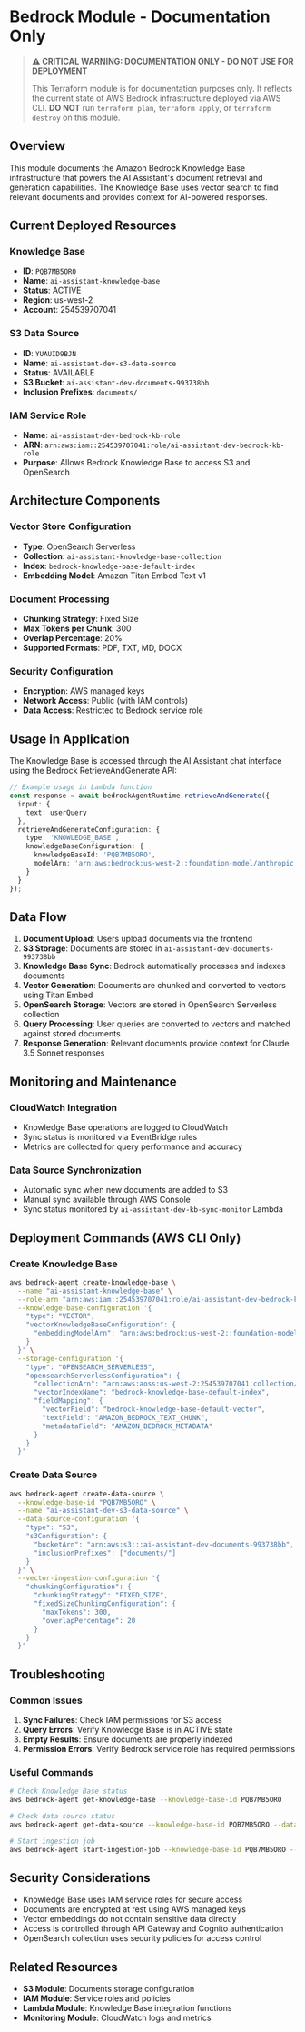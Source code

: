 # Bedrock Module - Documentation Only

> **⚠️ CRITICAL WARNING: DOCUMENTATION ONLY - DO NOT USE FOR DEPLOYMENT**
> 
> This Terraform module is for documentation purposes only. It reflects the current state of AWS Bedrock infrastructure deployed via AWS CLI. **DO NOT** run `terraform plan`, `terraform apply`, or `terraform destroy` on this module.

## Overview

This module documents the Amazon Bedrock Knowledge Base infrastructure that powers the AI Assistant's document retrieval and generation capabilities. The Knowledge Base uses vector search to find relevant documents and provides context for AI-powered responses.

## Current Deployed Resources

### Knowledge Base
- **ID**: `PQB7MB5ORO`
- **Name**: `ai-assistant-knowledge-base`
- **Status**: ACTIVE
- **Region**: us-west-2
- **Account**: 254539707041

### S3 Data Source
- **ID**: `YUAUID9BJN`
- **Name**: `ai-assistant-dev-s3-data-source`
- **Status**: AVAILABLE
- **S3 Bucket**: `ai-assistant-dev-documents-993738bb`
- **Inclusion Prefixes**: `documents/`

### IAM Service Role
- **Name**: `ai-assistant-dev-bedrock-kb-role`
- **ARN**: `arn:aws:iam::254539707041:role/ai-assistant-dev-bedrock-kb-role`
- **Purpose**: Allows Bedrock Knowledge Base to access S3 and OpenSearch

## Architecture Components

### Vector Store Configuration
- **Type**: OpenSearch Serverless
- **Collection**: `ai-assistant-knowledge-base-collection`
- **Index**: `bedrock-knowledge-base-default-index`
- **Embedding Model**: Amazon Titan Embed Text v1

### Document Processing
- **Chunking Strategy**: Fixed Size
- **Max Tokens per Chunk**: 300
- **Overlap Percentage**: 20%
- **Supported Formats**: PDF, TXT, MD, DOCX

### Security Configuration
- **Encryption**: AWS managed keys
- **Network Access**: Public (with IAM controls)
- **Data Access**: Restricted to Bedrock service role

## Usage in Application

The Knowledge Base is accessed through the AI Assistant chat interface using the Bedrock RetrieveAndGenerate API:

```typescript
// Example usage in Lambda function
const response = await bedrockAgentRuntime.retrieveAndGenerate({
  input: {
    text: userQuery
  },
  retrieveAndGenerateConfiguration: {
    type: 'KNOWLEDGE_BASE',
    knowledgeBaseConfiguration: {
      knowledgeBaseId: 'PQB7MB5ORO',
      modelArn: 'arn:aws:bedrock:us-west-2::foundation-model/anthropic.claude-3-5-sonnet-20241022-v2:0'
    }
  }
});
```

## Data Flow

1. **Document Upload**: Users upload documents via the frontend
2. **S3 Storage**: Documents are stored in `ai-assistant-dev-documents-993738bb`
3. **Knowledge Base Sync**: Bedrock automatically processes and indexes documents
4. **Vector Generation**: Documents are chunked and converted to vectors using Titan Embed
5. **OpenSearch Storage**: Vectors are stored in OpenSearch Serverless collection
6. **Query Processing**: User queries are converted to vectors and matched against stored documents
7. **Response Generation**: Relevant documents provide context for Claude 3.5 Sonnet responses

## Monitoring and Maintenance

### CloudWatch Integration
- Knowledge Base operations are logged to CloudWatch
- Sync status is monitored via EventBridge rules
- Metrics are collected for query performance and accuracy

### Data Source Synchronization
- Automatic sync when new documents are added to S3
- Manual sync available through AWS Console
- Sync status monitored by `ai-assistant-dev-kb-sync-monitor` Lambda

## Deployment Commands (AWS CLI Only)

### Create Knowledge Base
```bash
aws bedrock-agent create-knowledge-base \
  --name "ai-assistant-knowledge-base" \
  --role-arn "arn:aws:iam::254539707041:role/ai-assistant-dev-bedrock-kb-role" \
  --knowledge-base-configuration '{
    "type": "VECTOR",
    "vectorKnowledgeBaseConfiguration": {
      "embeddingModelArn": "arn:aws:bedrock:us-west-2::foundation-model/amazon.titan-embed-text-v1"
    }
  }' \
  --storage-configuration '{
    "type": "OPENSEARCH_SERVERLESS",
    "opensearchServerlessConfiguration": {
      "collectionArn": "arn:aws:aoss:us-west-2:254539707041:collection/ai-assistant-knowledge-base-collection",
      "vectorIndexName": "bedrock-knowledge-base-default-index",
      "fieldMapping": {
        "vectorField": "bedrock-knowledge-base-default-vector",
        "textField": "AMAZON_BEDROCK_TEXT_CHUNK",
        "metadataField": "AMAZON_BEDROCK_METADATA"
      }
    }
  }'
```

### Create Data Source
```bash
aws bedrock-agent create-data-source \
  --knowledge-base-id "PQB7MB5ORO" \
  --name "ai-assistant-dev-s3-data-source" \
  --data-source-configuration '{
    "type": "S3",
    "s3Configuration": {
      "bucketArn": "arn:aws:s3:::ai-assistant-dev-documents-993738bb",
      "inclusionPrefixes": ["documents/"]
    }
  }' \
  --vector-ingestion-configuration '{
    "chunkingConfiguration": {
      "chunkingStrategy": "FIXED_SIZE",
      "fixedSizeChunkingConfiguration": {
        "maxTokens": 300,
        "overlapPercentage": 20
      }
    }
  }'
```

## Troubleshooting

### Common Issues
1. **Sync Failures**: Check IAM permissions for S3 access
2. **Query Errors**: Verify Knowledge Base is in ACTIVE state
3. **Empty Results**: Ensure documents are properly indexed
4. **Permission Errors**: Verify Bedrock service role has required permissions

### Useful Commands
```bash
# Check Knowledge Base status
aws bedrock-agent get-knowledge-base --knowledge-base-id PQB7MB5ORO

# Check data source status
aws bedrock-agent get-data-source --knowledge-base-id PQB7MB5ORO --data-source-id YUAUID9BJN

# Start ingestion job
aws bedrock-agent start-ingestion-job --knowledge-base-id PQB7MB5ORO --data-source-id YUAUID9BJN
```

## Security Considerations

- Knowledge Base uses IAM service roles for secure access
- Documents are encrypted at rest using AWS managed keys
- Vector embeddings do not contain sensitive data directly
- Access is controlled through API Gateway and Cognito authentication
- OpenSearch collection uses security policies for access control

## Related Resources

- **S3 Module**: Documents storage configuration
- **IAM Module**: Service roles and policies
- **Lambda Module**: Knowledge Base integration functions
- **Monitoring Module**: CloudWatch logs and metrics